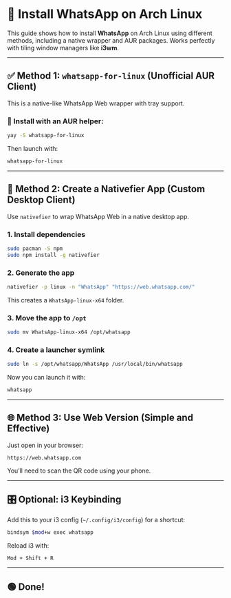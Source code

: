 # 💬 Install WhatsApp on Arch Linux

This guide shows how to install **WhatsApp** on Arch Linux using different methods, including a native wrapper and AUR packages. Works perfectly with tiling window managers like **i3wm**.

---

## ✅ Method 1: `whatsapp-for-linux` (Unofficial AUR Client)

This is a native-like WhatsApp Web wrapper with tray support.

### 🔧 Install with an AUR helper:

```bash
yay -S whatsapp-for-linux
````

Then launch with:

```bash
whatsapp-for-linux
```

---

## 🧰 Method 2: Create a Nativefier App (Custom Desktop Client)

Use `nativefier` to wrap WhatsApp Web in a native desktop app.

### 1. Install dependencies

```bash
sudo pacman -S npm
sudo npm install -g nativefier
```

### 2. Generate the app

```bash
nativefier -p linux -n "WhatsApp" "https://web.whatsapp.com/"
```

This creates a `WhatsApp-linux-x64` folder.

### 3. Move the app to `/opt`

```bash
sudo mv WhatsApp-linux-x64 /opt/whatsapp
```

### 4. Create a launcher symlink

```bash
sudo ln -s /opt/whatsapp/WhatsApp /usr/local/bin/whatsapp
```

Now you can launch it with:

```bash
whatsapp
```

---

## 🌐 Method 3: Use Web Version (Simple and Effective)

Just open in your browser:

```
https://web.whatsapp.com
```

You’ll need to scan the QR code using your phone.

---

## 🎛️ Optional: i3 Keybinding

Add this to your i3 config (`~/.config/i3/config`) for a shortcut:

```bash
bindsym $mod+w exec whatsapp
```

Reload i3 with:

```bash
Mod + Shift + R
```

---

## 🟢 Done!
